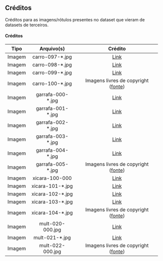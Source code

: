 ## Créditos

Créditos para as imagens/rótulos presentes no dataset que vieram de datasets de terceiros.

#### Créditos

| Tipo | Arquivo(s) | Crédito |
|:----:|:----------:|:-------:|
| Imagem | carro-097-*.jpg | [Link](http://www.vision.caltech.edu/pmoreels/Datasets/Giuseppe_Toys_03/) |
| Imagem | carro-098-*.jpg | [Link](https://www1.cs.columbia.edu/CAVE/software/softlib/coil-100.php) |
| Imagem | carro-099-*.jpg | [Link](http://lear.inrialpes.fr/people/nowak/similarity/index.html) |
| Imagem | carro-100-*.jpg | Imagens livres de copyright ([fonte](https://pixabay.com/)) |
| Imagem | garrafa-000-*.jpg | [Link](http://www.slipguru.unige.it/Data/glassense_vision/) |
| Imagem | garrafa-001-*.jpg | [Link](http://www.vision.caltech.edu/pmoreels/Datasets/Home_Objects_06/) |
| Imagem | garrafa-002-*.jpg | [Link](http://tacodataset.org/) |
| Imagem | garrafa-003-*.jpg | [Link](https://www.kaggle.com/deadskull7/cola-bottle-identification) |
| Imagem | garrafa-004-*.jpg | [Link]((http://rgbd-dataset.cs.washington.edu/dataset/rgbd-dataset_full/)) |
| Imagem | garrafa-005-*.jpg | Imagens livres de copyright ([fonte](https://pixabay.com/)) |
| Imagem | xicara-100-000 | [Link](http://www.vision.caltech.edu/pmoreels/Datasets/Home_Objects_06/) |
| Imagem | xicara-101-*.jpg | [Link](http://ai.stanford.edu/~asaxena/robotdatacollection/dataset.html) |
| Imagem | xicara-102-*.jpg | [Link](https://www1.cs.columbia.edu/CAVE/software/softlib/coil-100.php) |
| Imagem | xicara-103-*.jpg | [Link]((http://rgbd-dataset.cs.washington.edu/dataset/rgbd-dataset_full/)) |
| Imagem | xicara-104-*.jpg | Imagens livres de copyright ([fonte](https://pixabay.com/)) |
| Imagem | mult-020-000.jpg | [Link](http://www.vision.caltech.edu/pmoreels/Datasets/Home_Objects_06/) |
| Imagem | mult-021-*.jpg | [Link](http://ai.stanford.edu/~asaxena/robotdatacollection/dataset.html) |
| Imagem | mult-022-000.jpg | Imagens livres de copyright ([fonte](https://pixabay.com/)) |
